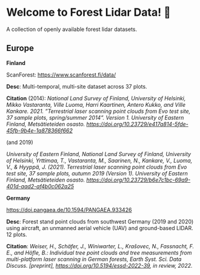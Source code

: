 # Welcome to Forest Lidar Data! :evergreen_tree:

A collection of openly available forest lidar datasets.


## Europe

**Finland**

ScanForest: https://www.scanforest.fi/data/

**Desc**: Multi-temporal, multi-site dataset across 37 plots.

**Citation** (2014): *National Land Survey of Finland, University of Helsinki, Mikko Vastaranta, Ville Luoma, Harri Kaartinen, Antero Kukko, and Ville Kankare. 2021. ”Terrestrial laser scanning point clouds from Evo test site, 37 sample plots, spring/summer 2014”. Version 1. University of Eastern Finland, Metsätieteiden osasto. https://doi.org/10.23729/e417a814-5fde-45fb-9b4e-1a878366f662*

(and 2019)

*University of Eastern Finland, National Land Survey of Finland, University of Helsinki, Yrttimaa, T., Vastaranta, M., Saarinen, N., Kankare, V., Luoma, V., & Hyyppä, J. (2021). Terrestrial laser scanning point clouds from Evo test site, 37 sample plots, autumn 2019 (Version 1). University of Eastern Finland, Metsätieteiden osasto. https://doi.org/10.23729/b6e7c1bc-69a9-401d-aad2-af4b0c062a25*

**Germany**

https://doi.pangaea.de/10.1594/PANGAEA.933426

**Desc**: Forest stand point clouds from southwest Germany (2019 and 2020) using aircraft, an unmanned aerial vehicle (UAV) and ground-based LIDAR. 12 plots.

**Citation**: *Weiser, H., Schäfer, J., Winiwarter, L., Krašovec, N., Fassnacht, F. E., and Höfle, B.: Individual tree point clouds and tree measurements from multi-platform laser scanning in German forests, Earth Syst. Sci. Data Discuss. [preprint], https://doi.org/10.5194/essd-2022-39, in review, 2022.*
